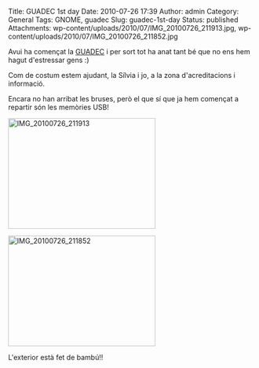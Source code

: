 Title: GUADEC 1st day
Date: 2010-07-26 17:39
Author: admin
Category: General
Tags: GNOME, guadec
Slug: guadec-1st-day
Status: published
Attachments: wp-content/uploads/2010/07/IMG_20100726_211913.jpg, wp-content/uploads/2010/07/IMG_20100726_211852.jpg

Avui ha començat la [GUADEC](http://www.guadec.org "Website of the GUADEC event, a GNOME user and developers conference") i per sort tot ha anat tant bé que no ens hem hagut d'estressar gens :)

Com de costum estem ajudant, la Sílvia i jo, a la zona d'acreditacions i informació.

Encara no han arribat les bruses, però el que sí que ja hem començat a repartir són les memòries USB!

[<img src="./wp-content/uploads/2010/07/IMG_20100726_211913-300x225.jpg" title="IMG_20100726_211913" class="aligncenter size-medium wp-image-950" width="300" height="225" />]({static}wp-content/uploads/2010/07/IMG_20100726_211913.jpg)

[<img src="./wp-content/uploads/2010/07/IMG_20100726_211852-300x225.jpg" title="IMG_20100726_211852" class="aligncenter size-medium wp-image-949" width="300" height="225" />]({static}wp-content/uploads/2010/07/IMG_20100726_211852.jpg)

L'exterior està fet de bambú!!
